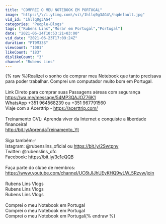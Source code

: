 ```yaml
---
title: "COMPREI O MEU NOTEBOOK EM PORTUGAL"
image: "https:\/\/i.ytimg.com\/vi\/1hllq0g3AG4\/hqdefault.jpg"
vid_id: "1hllq0g3AG4"
categories: "People-Blogs"
tags: ["Rubens Lins","Morar em Portugal","Portugal"]
date: "2021-06-24T10:53:21+03:00"
vid_date: "2021-06-23T17:09:24Z"
duration: "PT9M33S"
viewcount: "1001"
likeCount: "183"
dislikeCount: "3"
channel: "Rubens Lins"
---
```

{% raw %}Realizei o sonho de comprar meu Notebook que tanto precisava para poder trabalhar. Comprei um computador muito bom em Portugal.<br /><br />Link Direto para comprar suas Passagens aéreas com segurança<br /><a rel="nofollow" target="blank" href="https://wa.me/message/54MP3QAJOZ76K1">https://wa.me/message/54MP3QAJOZ76K1</a><br />WhatsApp +351 964568239 ou +351 967791560<br />Viaje com a Acerttrip - <a rel="nofollow" target="blank" href="https://acerttrip.com/">https://acerttrip.com/</a><br /><br />Treinamento CVL: Aprenda viver da Internet e conquiste a liberdade financeira!<br /><a rel="nofollow" target="blank" href="http://bit.ly/AprendaTreinamento_Yt">http://bit.ly/AprendaTreinamento_Yt</a><br /><br />Siga também✅<br />Istagram: @rubenslins_oficial ou <a rel="nofollow" target="blank" href="https://bit.ly/2Swtpnv">https://bit.ly/2Swtpnv</a><br />Twitter: @rubenslins_ofc<br />Facebook: <a rel="nofollow" target="blank" href="https://bit.ly/3c1eQQB">https://bit.ly/3c1eQQB</a><br /><br />Faça parte do clube de membros:<br /><a rel="nofollow" target="blank" href="https://www.youtube.com/channel/UC6tJIJhUEyKHQ9wLW_5Rzvw/join">https://www.youtube.com/channel/UC6tJIJhUEyKHQ9wLW_5Rzvw/join</a><br /><br />Rubens Lins Vlogs<br />Rubens Lins Vlogs<br />Rubens Lins Vlogs<br /><br />Comprei o meu Notebook em Portugal<br />Comprei o meu Notebook em Portugal<br />Comprei o meu Notebook em Portugal{% endraw %}
